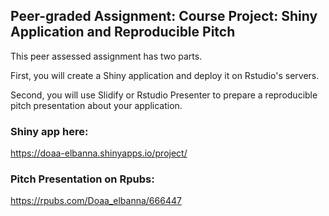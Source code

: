 ## Peer-graded Assignment: Course Project: Shiny Application and Reproducible Pitch
This peer assessed assignment has two parts. 

First, you will create a Shiny application and deploy it on Rstudio's servers. 

 Second, you will use Slidify or Rstudio Presenter to prepare a reproducible pitch presentation about your application.
 
 ### Shiny app here:
 
 https://doaa-elbanna.shinyapps.io/project/
 
 
 ### Pitch Presentation on Rpubs:
 https://rpubs.com/Doaa_elbanna/666447
 
 

